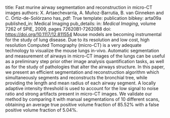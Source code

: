 title: Fast murine airway segmentation and reconstruction in micro-CT images
authors: X. Artaechevarria, A. Muñoz-Barrutia, B. van Ginneken and C. Ortiz-de-Solórzano
has_pdf: True
template: publication
bibkey: arta09a
published_in: Medical Imaging
pub_details: in: <i>Medical Imaging</i>, volume 7262 of SPIE, 2009, pages 72620B1-72620B8
doi: https://doi.org/10.1117/12.811554
Mouse models are becoming instrumental for the study of lung disease. Due to its resolution and low cost, high resolution Computed Tomography (micro-CT) is a very adequate technology to visualize the mouse lungs in-vivo. Automatic segmentation and measurement of airways in micro-CT images of the lungs can be useful as a preliminary step prior other image analysis quantification tasks, as well as for the study of pathologies that alter the airways structure. In this paper, we present an efficient segmentation and reconstruction algorithm which simultaneously segments and reconstructs the bronchial tree, while providing the length and mean radius of each airway segment. A locally adaptive intensity threshold is used to account for the low signal to noise ratio and strong artifacts present in micro-CT images. We validate our method by comparing it with manual segmentations of 10 different scans, obtaining an average true positive volume fraction of 85.52% with a false positive volume fraction of 5.04%.

